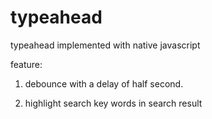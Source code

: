 # typeahead
typeahead implemented with native javascript

feature:

1. debounce with a delay of half second.

2. highlight search key words in search result
